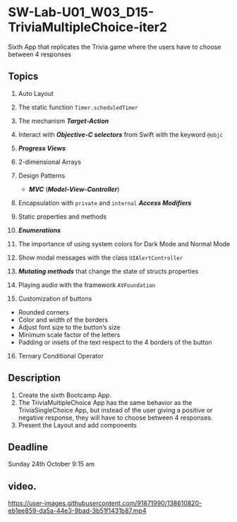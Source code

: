 # SW-Lab-U01_W03_D15-TriviaMultipleChoice-iter2
Sixth App that replicates the Trivia game where the users have to choose between 4 responses

## Topics
1. Auto Layout
2. The static function `Timer.scheduledTimer`
3. The mechanism **_Target-Action_**
4. Interact with **_Objective-C selectors_** from Swift with the keyword `@objc`
5. **_Progress Views_**
6. 2-dimensional Arrays
7. Design Patterns
   - **_MVC_** (**_Model-View-Controller_**)
8. Encapsulation with `private` and `internal` **_Access Modifiers_**
9. Static properties and methods
10. **_Enumerations_**
11. The importance of using system colors for Dark Mode and Normal Mode
12. Show modal messages with the class `UIAlertController`
13. **_Mutating methods_** that change the state of structs properties
14. Playing audio with the framework `AVFoundation`

15. Customization of buttons
   - Rounded corners
   - Color and width of the borders
   - Adjust font size to the button’s size
   - Minimum scale factor of the letters 
   - Padding or insets of the text respect to the 4 borders of the button
16. Ternary Conditional Operator

## Description
1. Create the sixth Bootcamp App. 
2. The TriviaMultipleChoice App has the same behavior as the TriviaSingleChoice App, but instead of the user giving a positive or negative response, they will have to choose between 4 responses.
3. Present the Layout and add components

## Deadline 
Sunday 24th October 9:15 am




## video.
https://user-images.githubusercontent.com/91871990/138610820-eb1ee859-da5a-44e3-9bad-3b51f1431b87.mp4
